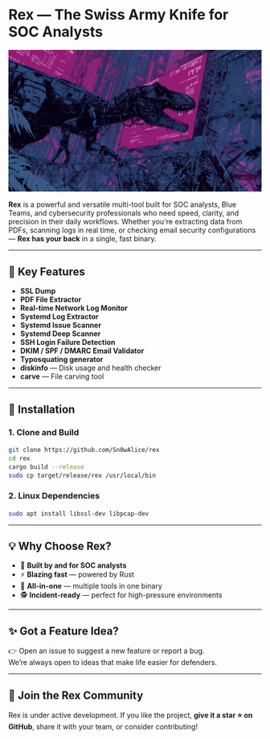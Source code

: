# Rex — The Swiss Army Knife for SOC Analysts

![Rex Banner](./.github/banner.png)

**Rex** is a powerful and versatile multi-tool built for SOC analysts, Blue Teams, and cybersecurity professionals who need speed, clarity, and precision in their daily workflows. Whether you're extracting data from PDFs, scanning logs in real time, or checking email security configurations — **Rex has your back** in a single, fast binary.

---

## 🚀 Key Features

- **SSL Dump** 
- **PDF File Extractor**  
- **Real-time Network Log Monitor**  
- **Systemd Log Extractor**  
- **Systemd Issue Scanner**  
- **Systemd Deep Scanner**  
- **SSH Login Failure Detection**  
- **DKIM / SPF / DMARC Email Validator**
- **Typosquating generator**
- **diskinfo** — Disk usage and health checker
- **carve** — File carving tool

---

## 🧩 Installation

### 1. Clone and Build
```bash
git clone https://github.com/Sn0wAlice/rex
cd rex
cargo build --release
sudo cp target/release/rex /usr/local/bin
```

### 2. Linux Dependencies
```bash
sudo apt install libssl-dev libpcap-dev
```

---

## 💡 Why Choose Rex?

- 🧠 **Built by and for SOC analysts**
- ⚡ **Blazing fast** — powered by Rust
- 🧰 **All-in-one** — multiple tools in one binary
- 🕵️ **Incident-ready** — perfect for high-pressure environments

---

## ✨ Got a Feature Idea?

👉 Open an issue to suggest a new feature or report a bug.  
We’re always open to ideas that make life easier for defenders.

---

## 📢 Join the Rex Community

Rex is under active development. If you like the project, **give it a star ⭐ on GitHub**, share it with your team, or consider contributing!

